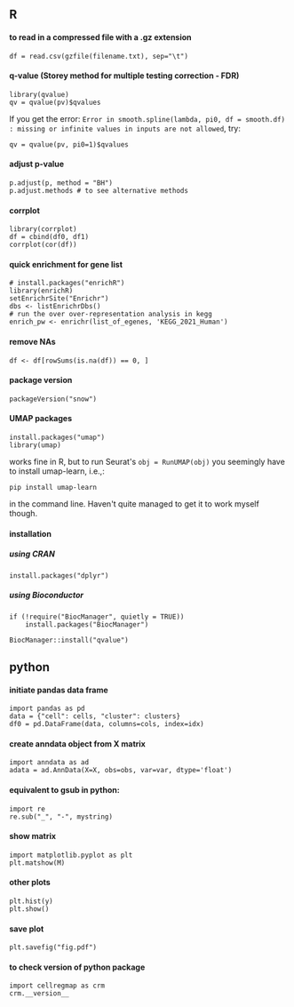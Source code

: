 ## R

#### to read in a compressed file with a .gz extension
```df = read.csv(gzfile(filename.txt), sep="\t")```

#### q-value (Storey method for multiple testing correction - FDR)
```
library(qvalue)
qv = qvalue(pv)$qvalues
```
If you get the error: ```Error in smooth.spline(lambda, pi0, df = smooth.df) : missing or infinite values in inputs are not allowed```, try:
```
qv = qvalue(pv, pi0=1)$qvalues
```
#### adjust p-value
```
p.adjust(p, method = "BH")
p.adjust.methods # to see alternative methods
```

#### corrplot
```
library(corrplot)
df = cbind(df0, df1)
corrplot(cor(df))
```
#### quick enrichment for gene list
```
# install.packages("enrichR")
library(enrichR)
setEnrichrSite("Enrichr")
dbs <- listEnrichrDbs()
# run the over over-representation analysis in kegg
enrich_pw <- enrichr(list_of_egenes, 'KEGG_2021_Human')
```

#### remove NAs
```
df <- df[rowSums(is.na(df)) == 0, ]
```
#### package version
```
packageVersion("snow")
```
#### UMAP packages
```
install.packages("umap")
library(umap)
```
works fine in R, but to run Seurat's ```obj = RunUMAP(obj)``` you seemingly have to install umap-learn, i.e.,:
```
pip install umap-learn
```
in the command line. Haven't quite managed to get it to work myself though.

#### installation
##### using CRAN
```
install.packages("dplyr")
```
##### using Bioconductor
```
if (!require("BiocManager", quietly = TRUE))
    install.packages("BiocManager")

BiocManager::install("qvalue")
```

## python

#### initiate pandas data frame
```
import pandas as pd
data = {"cell": cells, "cluster": clusters}
df0 = pd.DataFrame(data, columns=cols, index=idx)
```

#### create anndata object from X matrix
```
import anndata as ad
adata = ad.AnnData(X=X, obs=obs, var=var, dtype='float')
```

#### equivalent to gsub in python:
```
import re
re.sub("_", "-", mystring)
```

#### show matrix
```
import matplotlib.pyplot as plt
plt.matshow(M)
```

#### other plots
```
plt.hist(y)
plt.show()
```

#### save plot
```
plt.savefig("fig.pdf")
```

#### to check version of python package
```
import cellregmap as crm
crm.__version__
```
